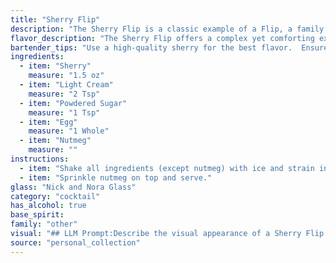 ```yaml
---
title: "Sherry Flip"
description: "The Sherry Flip is a classic example of a Flip, a family of cocktails that originated in the 18th century. These drinks were traditionally made with spirits, cream, sugar, and a raw egg, creating a rich, frothy texture. The Sherry Flip specifically utilizes the fortified wine Sherry for a uniquely nuanced flavor profile. "
flavor_description: "The Sherry Flip offers a complex yet comforting experience.  The sweetness of the sherry and powdered sugar mingles with the richness of the cream, creating a smooth, velvety texture.  The egg adds a delicate richness, while the nutmeg provides a warm, aromatic finish. This cocktail is a delightful balance of sweet, savory, and creamy flavors, making it both satisfying and sophisticated. "
bartender_tips: "Use a high-quality sherry for the best flavor.  Ensure the cream is cold for a creamy texture.  Don't over-shake the cocktail, just enough to emulsify.  If you use a whole egg, separate the yolk and white for a smoother texture.  Gently grate nutmeg for a fresh aroma.  Serve immediately, the flavor fades quickly. "
ingredients:
  - item: "Sherry"
    measure: "1.5 oz"
  - item: "Light Cream"
    measure: "2 Tsp"
  - item: "Powdered Sugar"
    measure: "1 Tsp"
  - item: "Egg"
    measure: "1 Whole"
  - item: "Nutmeg"
    measure: ""
instructions:
  - item: "Shake all ingredients (except nutmeg) with ice and strain into a whiskey sour glass."
  - item: "Sprinkle nutmeg on top and serve."
glass: "Nick and Nora Glass"
category: "cocktail"
has_alcohol: true
base_spirit:
family: "other"
visual: "## LLM Prompt:Describe the visual appearance of a Sherry Flip cocktail.  Consider the following ingredients and their impact on the final drink:* **Sherry:**  What color is the sherry? Is it clear, amber, or something else? How does the sherry's color affect the overall drink?* **Light Cream:** How does the light cream change the appearance of the drink? Does it create a layered effect? How does the cream affect the texture of the drink?* **Powdered Sugar:**  Does the powdered sugar dissolve completely or leave any visible particles? Does it affect the color or texture of the drink?* **Egg:** Does the egg create a frothy head on the drink? How does the egg affect the overall texture and appearance?* **Nutmeg:**  How is the nutmeg presented? Is it sprinkled on top, grated, or used in another way? Does the nutmeg add any visual interest?**Bonus:**  Try to convey the texture and consistency of the Sherry Flip. Is it thick and creamy? Light and airy? Does it have any layers? **Example:**  The Sherry Flip presents a vibrant [color] hue, with a [texture] layer of light cream resting softly atop the drink. A delicate dusting of nutmeg adds a touch of warmth to the surface. "
source: "personal_collection"
---
```


